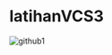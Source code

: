 # latihanVCS3

![github1](https://user-images.githubusercontent.com/115479946/196025646-c449cb4d-3728-4071-b367-d72b21f3afbb.png)